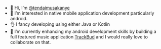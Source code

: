 - 👋 Hi, I’m [@tendaimusakanye](https://github.com/tendaimusakanye)
- 👀 I’m interested in native mobile application development particularly android.
-  👌 I fancy developing using either Java or Kotlin
- 🌱 I’m currently enhancing my android development skills by building a full featured music application [TrackBud](https://github.com/tendaimusakanye/TrackBud) and I would really love to collaborate on that. 



<!---
tendaimusakanye/tendaimusakanye is a ✨ special ✨ repository because its `README.md` (this file) appears on your GitHub profile.
You can click the Preview link to take a look at your changes.
--->
